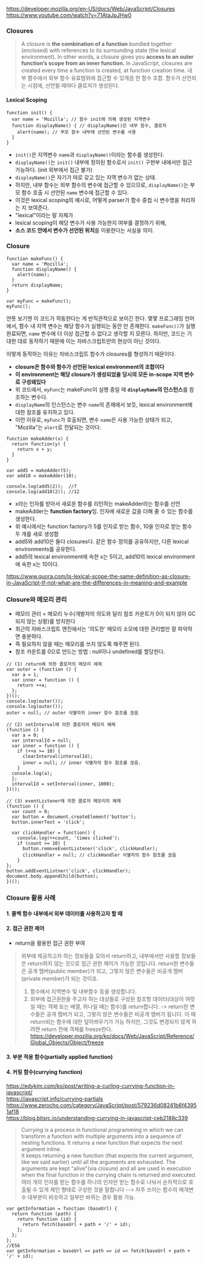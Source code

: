 https://developer.mozilla.org/en-US/docs/Web/JavaScript/Closures<br>
https://www.youtube.com/watch?v=71AtaJpJHw0

### Closures
>A closure is **the combination of a function** bundled together (enclosed) with references to its surrounding state (the lexical environment).
In other words, a closure gives you **access to an outer function’s scope from an inner function.** 
In JavaScript, closures are created every time a function is created, at function creation time.
내부 함수에서 외부 함수 유효범위에 접근할 수 있게끔 한 함수 조합. 함수가 선언되는 시점에, 선언될 때마다 클로저가 생성된다.

#### Lexical Scoping
```
function init() {
  var name = 'Mozilla'; // 함수 init에 의해 생성된 지역변수
  function displayName() { // displayName()은 내부 함수, 클로저
    alert(name); // 부모 함수 내부에 선언된 변수를 사용
  }
}
```
- `init()`은 지역변수 `name`과 `displayName()`이라는 함수를 생성한다.
- `displayName()`는 `init()` 내부에 정의된 함수로서 `init()` 구현부 내에서만 접근 가능하다. (init 외부에서 접근 불가)
- `displayName()`은 자기가 따로 갖고 있는 지역 변수가 없는 상태.
- 하지만, 내부 함수는 외부 함수의 변수에 접근할 수 있으므로, `displayName()`는 부모 함수 호출 시 선언된 `name` 변수에 접근할 수 있다.
- 이것은 lexical scoping의 예시로, 어떻게 parser가 함수 중첩 시 변수명을 처리하는 지 보여준다. 
- "lexical"이라는 말 자체가
- lexical scoping이 해당 변수가 사용 가능한지 여부를 결정하기 위해, 
- **소스 코드 안에서 변수가 선언된 위치**를 이용한다는 사실을 의미.


### Closure
```
function makeFunc() {
  var name = 'Mozilla';
  function displayName() {
    alert(name);
  }
  return displayName;
}

var myFunc = makeFunc();
myFunc();
```

언뜻 보기엔 이 코드가 작동한다는 게 반직관적으로 보이긴 한다. 몇몇 프로그래밍 언어에서, 함수 내 지역 변수는 
해당 함수가 실행되는 동안 만 존재한다. `makeFunc()`가 실행 완료되면, `name` 변수에 더 이상 접근할 수 없다고 생각할 지 모른다.
하지만, 코드는 기대한 대로 동작하기 때문에 이는 자바스크립트만의 현상이 아닌 것이다.

이렇게 동작하는 이유는 자바스크립트 함수가 closures를 형성하기 때문이다.
- **closure은 함수와 함수가 선언된 lexical environment의 조합이다**<br>
- **이 environment는 해당 closure가 생성되었을 당시의 모든 in-scope 지역 변수로 구성돼있다**
- 위 코드에서, `myFunc`는 makeFunc이 실행 중일 때 **`displayName`의 인스턴스**를 참조하는 변수다.
- `displayName`의 인스턴스는 변수 `name`의 존재에서 보듯, lexical environment에 대한 참조를 유지하고 있다.
- 이런 이유로, `myFunc`가 호출되면, 변수 `name`은 사용 가능한 상태가 되고, "Mozilla"는 `alert`로 전달되는 것이다.

```
function makeAdder(x) {
  return function(y) {
    return x + y;
  }
}

var add5 = makeAdder(5);
var add10 = makeAdder(10);

console.log(add5(2));  //7
console.log(add10(2)); //12
```

- x라는 인자를 받아서 새로운 함수를 리턴하는 makeAdder라는 함수를 선언
- makeAdder는 **function factory**임. 인자에 새로운 값을 더해 줄 수 있는 함수를 생성한다.
- 위 예시에서는 function factory가 5를 인자로 받는 함수, 10을 인자로 받는 함수 두 개를 새로 생성함
- add5와 add10은 둘다 closures다. 같은 함수 정의를 공유하지만, 다른 lexical environments를 공유한다. 
- add5의 lexical environment에 속한 x는 5이고, add10의 lexical environment에 속한 x는 10이다.

https://www.quora.com/Is-lexical-scope-the-same-definition-as-closure-in-JavaScript-If-not-what-are-the-differences-in-meaning-and-example


### Closure와 메모리 관리
- 메모리 관리 = 메모리 누수(개발자의 의도와 달리 참조 카운트가 0이 되지 않아 GC되지 않는 상황)를 방지한다
- 최근의 자바스크립트 엔진에서는 '의도한' 메모리 소모에 대한 관리법만 잘 파악하면 충분하다.
- 즉 필요하지 않을 때는 메모리를 쓰지 않도록 해주면 된다.
- 참조 카운트를 0으로 만드는 방법 : null이나 undefined를 할당한다.

```
// (1) return에 의한 클로저의 메모리 헤제
var outer = (function () {
  var a = 1;
  var inner = function () {
    return ++a;
  };
})();
console.log(outer());
console.log(outer());
outer = null; // outer 식별자의 inner 함수 참조를 끊음

// (2) setInterval에 의한 클로저의 메모리 해제
(function () {
  var a = 0;
  var intervalId = null;
  var inner = function () {
    if (++a >= 10) {
      clearInterval(intervalId);
      inner = null; // inner 식별자의 함수 참조를 끊음.
    }
  console.log(a);
  };
  intervalId = setInterval(inner, 1000);
})();

// (3) eventListener에 의한 클로저 메모리의 해제
(function () {
  var count = 0;
  var button = document.createElement('button');
  button.innerText = 'click';
  
  var clickHandler = function() {
    console.log(++count, 'times clicked');
    if (count >= 10) {
      button.removeEventListener('click', clickHandler);
      clickHandler = null; // clickHandler 식별자의 함수 참조를 끊음
    }
};
button.addEventListner('click', clickHandler);
document.body.appendChild(button);
})();
```

### Closure 활용 사례
#### 1. 콜백 함수 내부에서 외부 데이터를 사용하고자 할 때
#### 2. 접근 권한 제어
- return을 활용한 접근 권한 부여
> 외부에 제공하고자 하는 정보들을 모아서 return하고, 내부에서만 사용할 정보들은 return하지 않는 것으로 접근 권한 제어가 가능한 것입니다. return한 변수들은 공개 멤버(public member)가 되고, 그렇지 않은 변수들은 비공개 멤버(private member)가 되는 것이죠.
> 1. 함수에서 지역변수 및 내부함수 등을 생성합니다.
> 2. 외부에 접근권한을 주고자 하는 대상들로 구성된 참조형 데이터(대상이 여럿일 때는 객체 또는 배열, 하나일 때는 함수)를 return합니다.
> -> return한 변수들은 공개 멤버가 되고, 그렇지 않은 변수들은 비공개 멤버가 됩니다.
이 때 return되는 함수에 대한 덮어씌우기가 가능 하지만, 그것도 변경되지 않게 하려면 return 전에 객체를 freeze한다. 
https://developer.mozilla.org/ko/docs/Web/JavaScript/Reference/Global_Objects/Object/freeze

#### 3. 부분 적용 함수(partially applied function)
#### 4. 커링 함수(currying function)
https://edykim.com/ko/post/writing-a-curling-currying-function-in-javascript/<br>
https://javascript.info/currying-partials<br>
https://www.zerocho.com/category/JavaScript/post/579236d08241b6f43951af18<br>
https://blog.bitsrc.io/understanding-currying-in-javascript-ceb2188c339<br>
> Currying is a process in functional programming in which we can transform a function with multiple arguments into a sequence of nesting functions. It returns a new function that expects the next argument inline.<br>
> It keeps returning a new function (that expects the current argument, like we said earlier) until all the arguments are exhausted. The arguments are kept "alive"(via closure) and all are used in execution when the final function in the currying chain is returned and executed.<br>
> 여러 개의 인자를 받는 함수를 하나의 인자만 받는 함수로 나눠서 순차적으로 호출될 수 있게 체인 형태로 구성한 것을 말합니다
--> 자주 쓰이는 함수의 매개변수 대부분이 비슷하고 일부만 바뀌는 경우 활용 가능.
```
var getInformation = function (baseUrl) {
  return function (path) {
    return function (id) {
      return fetch(baseUrl + path + '/' + id);
    };
  };
};
//ES6
var getInformation = baseUrl => path => id => fetch(baseUrl + path + '/' + id);
```



